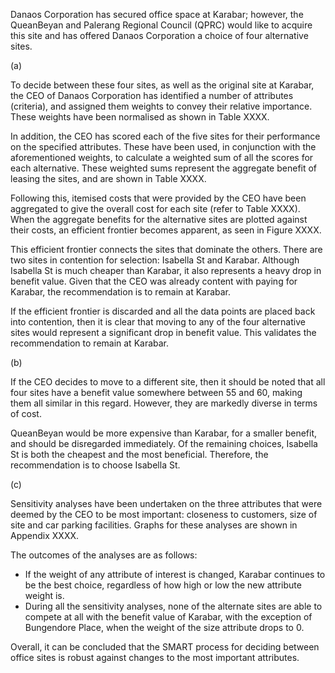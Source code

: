 Danaos Corporation has secured office space at Karabar; however, the QueanBeyan and Palerang Regional Council (QPRC) would like to acquire this site and has offered Danaos Corporation a choice of four alternative sites.

(a)

To decide between these four sites, as well as the original site at Karabar, the CEO of Danaos Corporation has identified a number of attributes (criteria), and assigned them weights to convey their relative importance. These weights have been normalised as shown in Table XXXX.

In addition, the CEO has scored each of the five sites for their performance on the specified attributes. These have been used, in conjunction with the aforementioned weights, to calculate a weighted sum of all the scores for each alternative. These weighted sums represent the aggregate benefit of leasing the sites, and are shown in Table XXXX.

Following this, itemised costs that were provided by the CEO have been aggregated to give the overall cost for each site (refer to Table XXXX). When the aggregate benefits for the alternative sites are plotted against their costs, an efficient frontier becomes apparent, as seen in Figure XXXX.

This efficient frontier connects the sites that dominate the others. There are two sites in contention for selection: Isabella St and Karabar. Although Isabella St is much cheaper than Karabar, it also represents a heavy drop in benefit value. Given that the CEO was already content with paying for Karabar, the recommendation is to remain at Karabar.

If the efficient frontier is discarded and all the data points are placed back into contention, then it is clear that moving to any of the four alternative sites would represent a significant drop in benefit value. This validates the recommendation to remain at Karabar.

(b)

If the CEO decides to move to a different site, then it should be noted that all four sites have a benefit value somewhere between 55 and 60, making them all similar in this regard. However, they are markedly diverse in terms of cost.

QueanBeyan would be more expensive than Karabar, for a smaller benefit, and should be disregarded immediately. Of the remaining choices, Isabella St is both the cheapest and the most beneficial. Therefore, the recommendation is to choose Isabella St.


(c)

Sensitivity analyses have been undertaken on the three attributes that were deemed by the CEO to be most important: closeness to customers, size of site and car parking facilities. Graphs for these analyses are shown in Appendix XXXX.

The outcomes of the analyses are as follows:

- If the weight of any attribute of interest is changed, Karabar continues to be the best choice, regardless of how high or low the new attribute weight is.
- During all the sensitivity analyses, none of the alternate sites are able to compete at all with the benefit value of Karabar, with the exception of Bungendore Place, when the weight of the size attribute drops to 0.

Overall, it can be concluded that the SMART process for deciding between office sites is robust against changes to the most important attributes.

















